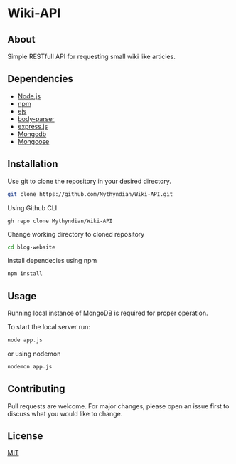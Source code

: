 # Wiki-API

## About

Simple RESTfull API for requesting small wiki like articles.

## Dependencies

- [Node.js](https://nodejs.org/en)
- [npm](https://www.npmjs.com/)
- [ejs](https://ejs.co/)
- [body-parser](https://www.npmjs.com/package/body-parser)
- [express.js](https://expressjs.com/)
- [Mongodb](https://www.mongodb.com/)
- [Mongoose](https://mongoosejs.com/)

## Installation

Use git to clone the repository in your desired directory.

```bash
git clone https://github.com/Mythyndian/Wiki-API.git
```
Using Github CLI
```
gh repo clone Mythyndian/Wiki-API
```
Change working directory to cloned repository
```bash
cd blog-website
```
Install dependecies using npm
```bash
npm install
```
## Usage
Running local instance of MongoDB is required for proper operation.

To start the local server run:

```bash
node app.js
```
or using nodemon

```bash
nodemon app.js
```



## Contributing

Pull requests are welcome. For major changes, please open an issue first
to discuss what you would like to change.

## License

[MIT](https://choosealicense.com/licenses/mit/)
